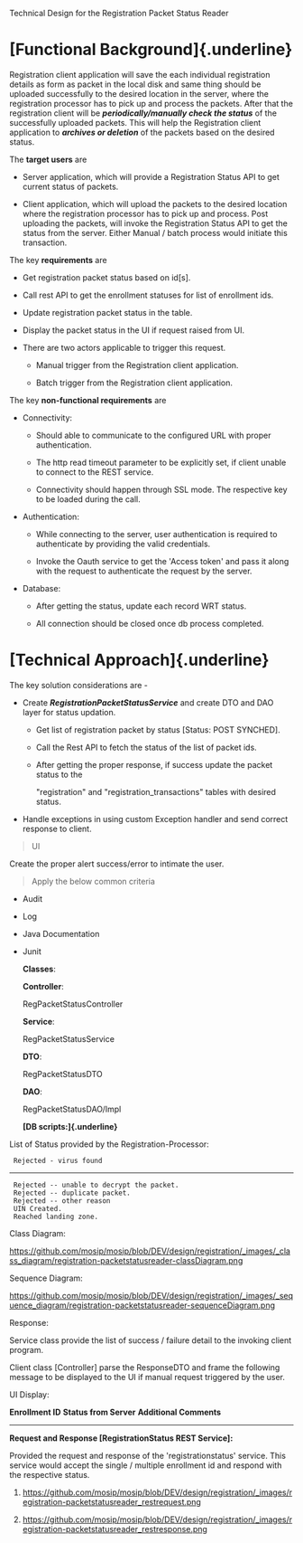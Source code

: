 Technical Design for the Registration Packet Status Reader

**[Functional Background]{.underline}**
=======================================

Registration client application will save the each individual
registration details as form as packet in the local disk and same thing
should be uploaded successfully to the desired location in the server,
where the registration processor has to pick up and process the packets.
After that the registration client will be ***periodically/manually
check the status*** of the successfully uploaded packets. This will help
the Registration client application to ***archives or deletion*** of the
packets based on the desired status.

The **target users** are

-   Server application, which will provide a Registration Status API to
    get current status of packets.

-   Client application, which will upload the packets to the desired
    location where the registration processor has to pick up and
    process. Post uploading the packets, will invoke the Registration
    Status API to get the status from the server. Either Manual / batch
    process would initiate this transaction.

The key **requirements** are

-   Get registration packet status based on id\[s\].

-   Call rest API to get the enrollment statuses for list of enrollment
    ids.

-   Update registration packet status in the table.

-   Display the packet status in the UI if request raised from UI.

-   There are two actors applicable to trigger this request.

    -   Manual trigger from the Registration client application.

    -   Batch trigger from the Registration client application.

The key **non-functional requirements** are

-   Connectivity:

    -   Should able to communicate to the configured URL with proper
        authentication.

    -   The http read timeout parameter to be explicitly set, if client
        unable to connect to the REST service.

    -   Connectivity should happen through SSL mode. The respective key
        to be loaded during the call.

-   Authentication:

    -   While connecting to the server, user authentication is required
        to authenticate by providing the valid credentials.

    -   Invoke the Oauth service to get the 'Access token' and pass it
        along with the request to authenticate the request by the
        server.

-   Database:

    -   After getting the status, update each record WRT status.

    -   All connection should be closed once db process completed.

**[Technical Approach]{.underline}**
====================================

The key solution considerations are -

-   Create ***RegistrationPacketStatusService*** and create DTO and DAO
    layer for status updation.

    -   Get list of registration packet by status \[Status: POST
        SYNCHED\].

    -   Call the Rest API to fetch the status of the list of packet ids.

    -   After getting the proper response, if success update the packet
        status to the

        "registration" and "registration\_transactions" tables with
        desired status.

-   Handle exceptions in using custom Exception handler and send correct
    response to client.

> UI

Create the proper alert success/error to intimate the user.

> Apply the below common criteria

-   Audit

-   Log

-   Java Documentation

-   Junit

    **Classes**:

    **Controller**:

    RegPacketStatusController

    **Service**:

    RegPacketStatusService

    **DTO**:

    RegPacketStatusDTO

    **DAO**:

    RegPacketStatusDAO/Impl

    **[DB scripts:]{.underline}**

List of Status provided by the Registration-Processor:

     Rejected - virus found
  -- -------------------------------------------
     Rejected -- unable to decrypt the packet.
     Rejected -- duplicate packet.
     Rejected -- other reason
     UIN Created.
     Reached landing zone.
     

Class Diagram:

<https://github.com/mosip/mosip/blob/DEV/design/registration/_images/_class_diagram/registration-packetstatusreader-classDiagram.png>

Sequence Diagram:

<https://github.com/mosip/mosip/blob/DEV/design/registration/_images/_sequence_diagram/registration-packetstatusreader-sequenceDiagram.png>

Response:

Service class provide the list of success / failure detail to the
invoking client program.

Client class \[Controller\] parse the ResponseDTO and frame the
following message to be displayed to the UI if manual request triggered
by the user.

UI Display:

  **Enrollment ID**   **Status from Server**   **Additional Comments**
  ------------------- ------------------------ -------------------------
                                               
                                               
                                               

**Request and Response \[RegistrationStatus REST Service\]:**

Provided the request and response of the 'registrationstatus' service.
This service would accept the single / multiple enrollment id and
respond with the respective status.

1.  <https://github.com/mosip/mosip/blob/DEV/design/registration/_images/registration-packetstatusreader_restrequest.png>

2.  <https://github.com/mosip/mosip/blob/DEV/design/registration/_images/registration-packetstatusreader_restresponse.png>
